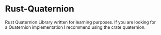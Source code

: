 # Rust-Quaternion

Rust Quaternion Library written for learning purposes. If you are looking for a Quaternion implementation I recommend using the crate quaternion.
